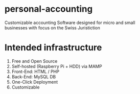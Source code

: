 # personal-accounting
Customizable accounting Software designed for micro and small businesses with focus on the Swiss Juristiction


# Intended infrastructure
1. Free and Open Source
2. Self-hosted (Raspberry Pi + HDD) via MAMP
3. Front-End: HTML / PHP
4. Back-End: MySQL DB
5. One-Click Deployment
6. Customizable
